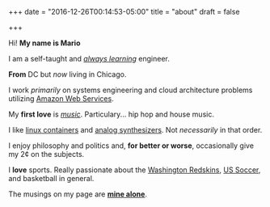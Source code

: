 +++
date = "2016-12-26T00:14:53-05:00"
title = "about"
draft = false

+++

Hi! **My name is Mario**

I am a self-taught and [*always learning*](https://github.com/mar-io) engineer. 

**From** DC but *now* living in Chicago. 

I work *primarily* on systems engineering and cloud architecture problems utilizing [Amazon Web Services](https://aws.amazon.com/).

My **first love** is [*music*](https://soundcloud.com/charmsnakes). Particulary... hip hop and house music.

I like [linux containers](https://www.docker.com/) and [analog synthesizers](https://www.moogmusic.com/legacy/moog-product-timeline). Not *necessarily* in that order.

I enjoy philosophy and politics and, **for better or worse**, occasionally give my 2¢ on the subjects.

I **love** sports. Really passionate about the [Washington Redskins](http://www.redskins.com/), [US Soccer](http://www.ussoccer.com/), and basketball in general.

The musings on my page are [**mine alone**](https://www.linkedin.com/in/marioharvey).
